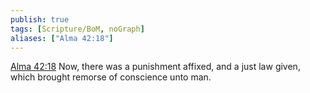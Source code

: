 ```yaml
---
publish: true
tags: [Scripture/BoM, noGraph]
aliases: ["Alma 42:18"]
---
```

[Alma 42:18](https://churchofjesuschrist.org/study/scriptures/bofm/alma/42?lang=eng&id=p18#p18) Now, there was a punishment affixed, and a just law given, which brought remorse of conscience unto man.
